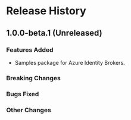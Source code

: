 # Release History

## 1.0.0-beta.1 (Unreleased)

### Features Added
- Samples package for Azure Identity Brokers.

### Breaking Changes

### Bugs Fixed

### Other Changes
